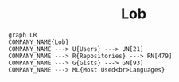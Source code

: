 <h1 align="center">Lob</h1>

```mermaid
graph LR
COMPANY_NAME{Lob}
COMPANY_NAME ---> U{Users} ---> UN[21]
COMPANY_NAME ---> R{Repositories} ---> RN[479]
COMPANY_NAME ---> G{Gists} ---> GN[93]
COMPANY_NAME ---> ML{Most Used<br>Languages}
```
